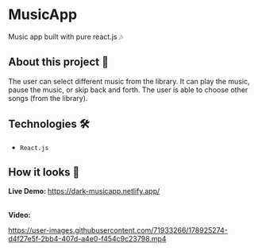 # MusicApp
Music app built with pure react.js 🎶

## About this project 🚀
The user can select different music from the library. It can play the music, pause the music, or skip back and forth. The user is able to choose other songs (from the library).


## Technologies 🛠️
* `React.js`


## How it looks 👀

<strong>Live Demo: </strong> https://dark-musicapp.netlify.app/ <br> <br> 

<strong>Video:</strong>



https://user-images.githubusercontent.com/71933266/178925274-d4f27e5f-2bb4-407d-a4e0-f454c9c23798.mp4

